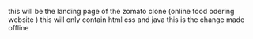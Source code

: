  this will be the landing page of the zomato clone (online food odering website ) this will only contain html css and java
 this is the change made offline